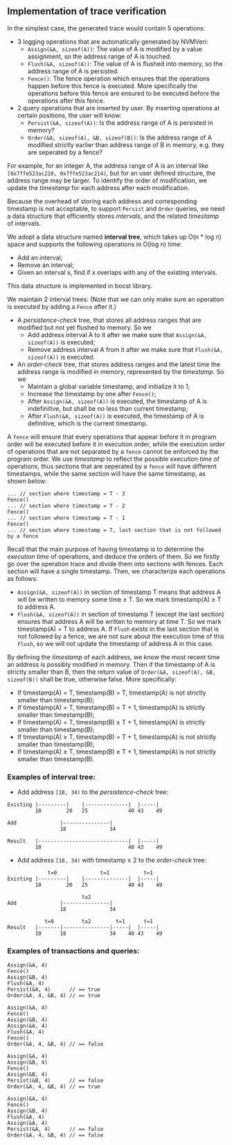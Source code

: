 ## Implementation of trace verification

In the simplest case, the generated trace would contain 5 operations:
* 3 logging operations that are automatically generated by NVMVeri:
	* `Assign(&A, sizeof(A))`: The value of A is modified by a value assignment, so the address range of A is touched.
	* `Flush(&A, sizeof(A))`:	The value of A is flushed into memory, so the address range of A is persisted.
	* `Fence()`: The fence operation which ensures that the operations happen before this fence is executed. More specifically the operations before this fence are ensured to be executed before the operations after this fence.
* 2 query operations that are inserted by user. By inserting operations at certain positions, the user will know:
	* `Persist(&A, sizeof(A))`: Is the address range of A is persisted in memory?
	* `Order(&A, sizeof(A), &B, sizeof(B))`: Is the address range of A modified strictly earlier than address range of B in memory, e.g. they are seperated by a fence?

For example, for an integer A, the address range of A is an interval like `[0x7ffe523ac210, 0x7ffe523ac214)`, but for an user defined structure, the address range may be larger. To identify the order of modification, we update the *timestamp* for each address after each modification.

Because the overhead of storing each address and corresponding timestamp is not acceptable, to support `Persist` and `Order` queries, we need a data structure that efficiently stores *intervals*, and the related *timestamp* of intervals.

We adopt a data structure named **interval tree**, which takes up O(n \* log n) space and supports the following operations in O(log n) time:
* Add an interval;
* Remove an interval;
* Given an interval x, find if x overlaps with any of the existing intervals.

This data structure is implemented in boost library.

We maintain 2 interval trees: (Note that we can only make sure an operation is executed by adding a `Fence` after it.)
* A *persistence-check* tree, that stores all address ranges that are modified but not yet flushed to memory. So we
	* Add address interval A to it after we make sure that `Assign(&A, sizeof(A))` is executed;
	* Remove address interval A from it after we make sure that `Flush(&A, sizeof(A))` is executed.
* An *order-check* tree, that stores address ranges and the latest time the address range is modified in memory, represented by the *timestamp*.
So we
	* Maintain a global variable timestamp, and initialize it to 1;
	* Increase the timestamp by one after `Fence()`;
	* After `Assign(&A, sizeof(A))` is executed, the timestamp of A is indefinitive, but shall be no less than current timestamp;
	* After `Flush(&A, sizeof(A))` is executed, the timestamp of A is definitive, which is the current timestamp.

A `fence` will ensure that every operations that appear before it in program order will be executed before it in execution order, while the execution order of operations that are not separated by a `fence` cannot be enforced by the program order. We use *timestamp* to reflect the possible *execution time* of operations, thus sections that are seperated by a `fence` will have different timestamps, while the same section will have the same timestamp, as shown below:
```
... // section where timestamp = T - 3
Fence()
... // section where timestamp = T - 2
Fence()
... // section where timestamp = T - 1
Fence()
... // section where timestamp = T, last section that is not followed by a fence
```

Recall that the main purpose of having timestamp is to determine the *execution time* of operations, and deduce the orders of them. So we firstly go over the operation trace and divide them into sections with fences. Each section will have a single timestamp. Then, we characterize each operations as follows:
* `Assign(&A, sizeof(A))` in section of timestamp T means that address A will be written to memory some time ≥ T. So we mark timestamp(A) ≥ T to address A.
* `Flush(&A, sizeof(A))` in section of timestamp T (except the last section) ensures that address A will be written to memory at time T. So we mark timestamp(A) = T to address A. If `Flush` exists in the last section that is not followed by a fence, we are not sure about the execution time of this `Flush`, so we will not update the timestamp of address A in this case.

By defining the *timestamp* of each address, we know the most recent time an address is possibly modified in memory. Then if the timestamp of A is strictly smaller than B, then the return value of `Order(&A, sizeof(A), &B, sizeof(B))` shall be true, otherwise false. More specifically:
* If timestamp(A) = T, timestamp(B) = T, timestamp(A) is not strictly smaller than timestamp(B);
* If timestamp(A) = T, timestamp(B) = T + 1, timestamp(A) is strictly smaller than timestamp(B);
* If timestamp(A) = T, timestamp(B) ≥ T + 1, timestamp(A) is strictly smaller than timestamp(B);
* If timestamp(A) ≥ T, timestamp(B) = T + 1, timestamp(A) is not strictly smaller than timestamp(B);
* If timestamp(A) ≥ T, timestamp(B) ≥ T + 1, timestamp(A) is not strictly smaller than timestamp(B).



### Examples of interval tree:
* Add address `[18, 34)` to the *persistence-check* tree:
```
Existing |---------|    |--------------|  |-----|
         10        20   25             40 43    49

Add              |---------------|
                 18              34

Result   |-----------------------------|  |-----|
         10                            40 43    49
```

* Add address `[18, 34)` with timestamp ≥ 2 to the *order-check* tree:
```
             t=0              t=1           t=1
Existing |---------|    |--------------|  |-----|
         10        20   25             40 43    49

                        t≥2
Add              |---------------|
                 18              34

            t=0         t≥2        t=1      t=1
Result   |-------|---------------|-----|  |-----|
         10      18              34    40 43    49
```
### Examples of transactions and queries:
```
Assign(&A, 4)
Fence()
Assign(&B, 4)
Flush(&A, 4)
Persist(&A, 4)		// == true
Order(&A, 4, &B, 4)	// == true
```
```
Assign(&A, 4)
Fence()
Assign(&B, 4)
Assign(&A, 4)
Flush(&A, 4)
Fence()
Order(&A, 4, &B, 4)	// == false
```
```
Assign(&A, 4)
Assign(&B, 4)
Fence()
Assign(&B, 4)
Persist(&B, 4)		// == false
Order(&A, 4, &B, 4)	// == true
```
```
Assign(&A, 4)
Fence()
Assign(&B, 4)
Flush(&A, 4)
Assign(&A, 4)
Persist(&A, 4)		// == false
Order(&A, 4, &B, 4)	// == false
```
